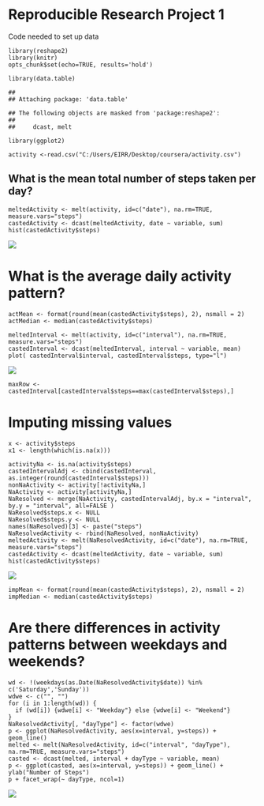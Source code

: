 Reproducible Research Project 1
===============================

Code needed to set up data

    library(reshape2)
    library(knitr)
    opts_chunk$set(echo=TRUE, results='hold')

    library(data.table)

    ## 
    ## Attaching package: 'data.table'

    ## The following objects are masked from 'package:reshape2':
    ## 
    ##     dcast, melt

    library(ggplot2)

    activity <-read.csv("C:/Users/EIRR/Desktop/coursera/activity.csv")

What is the mean total number of steps taken per day?
-----------------------------------------------------

    meltedActivity <- melt(activity, id=c("date"), na.rm=TRUE, measure.vars="steps")
    castedActivity <- dcast(meltedActivity, date ~ variable, sum)
    hist(castedActivity$steps)

![](PA1_template_files/figure-markdown_strict/unnamed-chunk-2-1.png)<!-- -->

What is the average daily activity pattern?
===========================================

    actMean <- format(round(mean(castedActivity$steps), 2), nsmall = 2)
    actMedian <- median(castedActivity$steps)

    meltedInterval <- melt(activity, id=c("interval"), na.rm=TRUE, measure.vars="steps")
    castedInterval <- dcast(meltedInterval, interval ~ variable, mean)
    plot( castedInterval$interval, castedInterval$steps, type="l")

![](PA1_template_files/figure-markdown_strict/unnamed-chunk-3-1.png)<!-- -->

    maxRow <- castedInterval[castedInterval$steps==max(castedInterval$steps),]

Imputing missing values
=======================

    x <- activity$steps
    x1 <- length(which(is.na(x)))

    activityNa <- is.na(activity$steps)
    castedIntervalAdj <- cbind(castedInterval, as.integer(round(castedInterval$steps)))
    nonNaActivity <- activity[!activityNa,]
    NaActivity <- activity[activityNa,]
    NaResolved <- merge(NaActivity, castedIntervalAdj, by.x = "interval", by.y = "interval", all=FALSE )
    NaResolved$steps.x <- NULL
    NaResolved$steps.y <- NULL
    names(NaResolved)[3] <- paste("steps")
    NaResolvedActivity <- rbind(NaResolved, nonNaActivity)
    meltedActivity <- melt(NaResolvedActivity, id=c("date"), na.rm=TRUE, measure.vars="steps")
    castedActivity <- dcast(meltedActivity, date ~ variable, sum)
    hist(castedActivity$steps)

![](PA1_template_files/figure-markdown_strict/unnamed-chunk-4-1.png)<!-- -->

    impMean <- format(round(mean(castedActivity$steps), 2), nsmall = 2)
    impMedian <- median(castedActivity$steps)

Are there differences in activity patterns between weekdays and weekends?
=========================================================================

    wd <- !(weekdays(as.Date(NaResolvedActivity$date)) %in% c('Saturday','Sunday'))
    wdwe <- c("", "")
    for (i in 1:length(wd)) {
      if (wd[i]) {wdwe[i] <- "Weekday"} else {wdwe[i] <- "Weekend"}
    }
    NaResolvedActivity[, "dayType"] <- factor(wdwe)
    p <- ggplot(NaResolvedActivity, aes(x=interval, y=steps)) + geom_line()
    melted <- melt(NaResolvedActivity, id=c("interval", "dayType"), na.rm=TRUE, measure.vars="steps")
    casted <- dcast(melted, interval + dayType ~ variable, mean)
    p <- ggplot(casted, aes(x=interval, y=steps)) + geom_line() + ylab("Number of Steps")
    p + facet_wrap(~ dayType, ncol=1)

![](PA1_template_files/figure-markdown_strict/unnamed-chunk-5-1.png)<!-- -->
